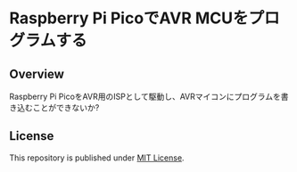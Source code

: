 # Raspberry Pi PicoでAVR MCUをプログラムする

## Overview

Raspberry Pi PicoをAVR用のISPとして駆動し、AVRマイコンにプログラムを書き込むことができないか?

## License

This repository is published under [MIT License](LICENSE).
